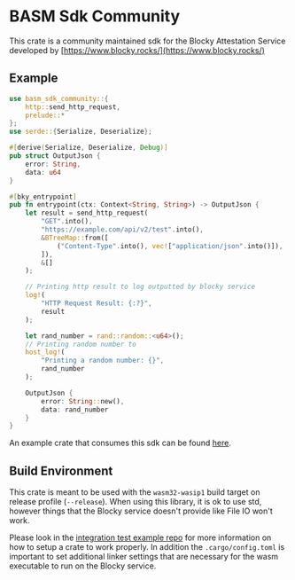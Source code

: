 # BASM Sdk Community

This crate is a community maintained sdk for the Blocky Attestation Service developed by [https://www.blocky.rocks/](https://www.blocky.rocks/)

## Example
```rust
use basm_sdk_community::{
    http::send_http_request,
    prelude::*
};
use serde::{Serialize, Deserialize};

#[derive(Serialize, Deserialize, Debug)]
pub struct OutputJson {
    error: String,
    data: u64
}

#[bky_entrypoint]
pub fn entrypoint(ctx: Context<String, String>) -> OutputJson {
    let result = send_http_request(
        "GET".into(),
        "https://example.com/api/v2/test".into(),
        &BTreeMap::from([
            ("Content-Type".into(), vec!["application/json".into()]),
        ]),
        &[]
    );

    // Printing http result to log outputted by blocky service
    log!(
        "HTTP Request Result: {:?}",
        result
    );

    let rand_number = rand::random::<u64>();
    // Printing random number to 
    host_log!(
        "Printing a random number: {}",
        rand_number
    );

    OutputJson {
        error: String::new(),
        data: rand_number
    }
}
```

An example crate that consumes this sdk can be found [here](https://github.com/mattjurenka/basm-sdk-community/tree/master/integration-test).

## Build Environment
This crate is meant to be used with the `wasm32-wasip1` build target on release profile (`--release`). When using this library, it is ok to use std, however things that the Blocky service doesn't provide like File IO won't work.

Please look in the [integration test example repo](https://github.com/mattjurenka/basm-sdk-community/tree/master/integration-test) for more information on how to setup a crate to work properly. In addition the `.cargo/config.toml` is important to set additional linker settings that are necessary for the wasm executable to run on the Blocky service.
